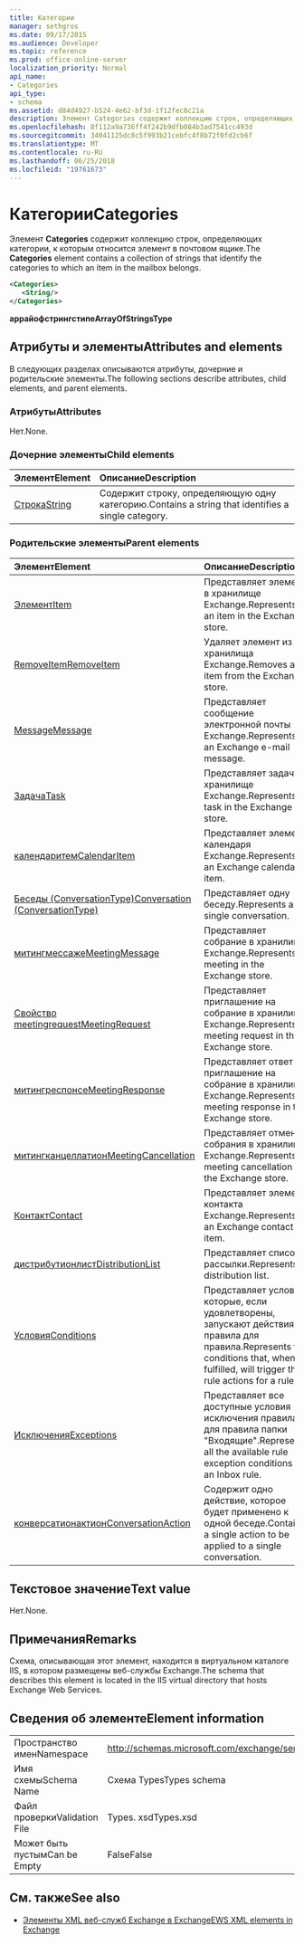 ```yaml
---
title: Категории
manager: sethgros
ms.date: 09/17/2015
ms.audience: Developer
ms.topic: reference
ms.prod: office-online-server
localization_priority: Normal
api_name:
- Categories
api_type:
- schema
ms.assetid: d84d4927-b524-4e62-bf3d-1f12fec8c21a
description: Элемент Categories содержит коллекцию строк, определяющих категории, к которым относится элемент в почтовом ящике.
ms.openlocfilehash: 8f112a9a736ff4f242b9dfb084b3ad7541cc493d
ms.sourcegitcommit: 34041125dc8c5f993b21cebfc4f8b72f0fd2cb6f
ms.translationtype: MT
ms.contentlocale: ru-RU
ms.lasthandoff: 06/25/2018
ms.locfileid: "19761673"
---
```

# <a name="categories"></a><span data-ttu-id="3ca47-103">Категории</span><span class="sxs-lookup"><span data-stu-id="3ca47-103">Categories</span></span>

<span data-ttu-id="3ca47-104">Элемент **Categories** содержит коллекцию строк, определяющих категории, к которым относится элемент в почтовом ящике.</span><span class="sxs-lookup"><span data-stu-id="3ca47-104">The **Categories** element contains a collection of strings that identify the categories to which an item in the mailbox belongs.</span></span> 
  
```XML
<Categories>
   <String/>
</Categories>
```

 <span data-ttu-id="3ca47-105">**аррайофстрингстипе**</span><span class="sxs-lookup"><span data-stu-id="3ca47-105">**ArrayOfStringsType**</span></span>
## <a name="attributes-and-elements"></a><span data-ttu-id="3ca47-106">Атрибуты и элементы</span><span class="sxs-lookup"><span data-stu-id="3ca47-106">Attributes and elements</span></span>

<span data-ttu-id="3ca47-107">В следующих разделах описываются атрибуты, дочерние и родительские элементы.</span><span class="sxs-lookup"><span data-stu-id="3ca47-107">The following sections describe attributes, child elements, and parent elements.</span></span>
  
### <a name="attributes"></a><span data-ttu-id="3ca47-108">Атрибуты</span><span class="sxs-lookup"><span data-stu-id="3ca47-108">Attributes</span></span>

<span data-ttu-id="3ca47-109">Нет.</span><span class="sxs-lookup"><span data-stu-id="3ca47-109">None.</span></span>
  
### <a name="child-elements"></a><span data-ttu-id="3ca47-110">Дочерние элементы</span><span class="sxs-lookup"><span data-stu-id="3ca47-110">Child elements</span></span>

|<span data-ttu-id="3ca47-111">**Элемент**</span><span class="sxs-lookup"><span data-stu-id="3ca47-111">**Element**</span></span>|<span data-ttu-id="3ca47-112">**Описание**</span><span class="sxs-lookup"><span data-stu-id="3ca47-112">**Description**</span></span>|
|:-----|:-----|
|[<span data-ttu-id="3ca47-113">Строка</span><span class="sxs-lookup"><span data-stu-id="3ca47-113">String</span></span>](string.md) <br/> |<span data-ttu-id="3ca47-114">Содержит строку, определяющую одну категорию.</span><span class="sxs-lookup"><span data-stu-id="3ca47-114">Contains a string that identifies a single category.</span></span>  <br/> |
   
### <a name="parent-elements"></a><span data-ttu-id="3ca47-115">Родительские элементы</span><span class="sxs-lookup"><span data-stu-id="3ca47-115">Parent elements</span></span>

|<span data-ttu-id="3ca47-116">**Элемент**</span><span class="sxs-lookup"><span data-stu-id="3ca47-116">**Element**</span></span>|<span data-ttu-id="3ca47-117">**Описание**</span><span class="sxs-lookup"><span data-stu-id="3ca47-117">**Description**</span></span>|
|:-----|:-----|
|[<span data-ttu-id="3ca47-118">Элемент</span><span class="sxs-lookup"><span data-stu-id="3ca47-118">Item</span></span>](item.md) <br/> |<span data-ttu-id="3ca47-119">Представляет элемент в хранилище Exchange.</span><span class="sxs-lookup"><span data-stu-id="3ca47-119">Represents an item in the Exchange store.</span></span>  <br/> |
|[<span data-ttu-id="3ca47-120">RemoveItem</span><span class="sxs-lookup"><span data-stu-id="3ca47-120">RemoveItem</span></span>](removeitem.md) <br/> |<span data-ttu-id="3ca47-121">Удаляет элемент из хранилища Exchange.</span><span class="sxs-lookup"><span data-stu-id="3ca47-121">Removes an item from the Exchange store.</span></span>  <br/> |
|[<span data-ttu-id="3ca47-122">Message</span><span class="sxs-lookup"><span data-stu-id="3ca47-122">Message</span></span>](message-ex15websvcsotherref.md) <br/> |<span data-ttu-id="3ca47-123">Представляет сообщение электронной почты Exchange.</span><span class="sxs-lookup"><span data-stu-id="3ca47-123">Represents an Exchange e-mail message.</span></span>  <br/> |
|[<span data-ttu-id="3ca47-124">Задача</span><span class="sxs-lookup"><span data-stu-id="3ca47-124">Task</span></span>](task.md) <br/> |<span data-ttu-id="3ca47-125">Представляет задачу в хранилище Exchange.</span><span class="sxs-lookup"><span data-stu-id="3ca47-125">Represents a task in the Exchange store.</span></span>  <br/> |
|[<span data-ttu-id="3ca47-126">календаритем</span><span class="sxs-lookup"><span data-stu-id="3ca47-126">CalendarItem</span></span>](calendaritem.md) <br/> |<span data-ttu-id="3ca47-127">Представляет элемент календаря Exchange.</span><span class="sxs-lookup"><span data-stu-id="3ca47-127">Represents an Exchange calendar item.</span></span>  <br/> |
|[<span data-ttu-id="3ca47-128">Беседы (ConversationType)</span><span class="sxs-lookup"><span data-stu-id="3ca47-128">Conversation (ConversationType)</span></span>](conversation-conversationtype.md) <br/> |<span data-ttu-id="3ca47-129">Представляет одну беседу.</span><span class="sxs-lookup"><span data-stu-id="3ca47-129">Represents a single conversation.</span></span>  <br/> |
|[<span data-ttu-id="3ca47-130">митингмессаже</span><span class="sxs-lookup"><span data-stu-id="3ca47-130">MeetingMessage</span></span>](meetingmessage.md) <br/> |<span data-ttu-id="3ca47-131">Представляет собрание в хранилище Exchange.</span><span class="sxs-lookup"><span data-stu-id="3ca47-131">Represents a meeting in the Exchange store.</span></span>  <br/> |
|[<span data-ttu-id="3ca47-132">Свойство meetingrequest</span><span class="sxs-lookup"><span data-stu-id="3ca47-132">MeetingRequest</span></span>](meetingrequest.md) <br/> |<span data-ttu-id="3ca47-133">Представляет приглашение на собрание в хранилище Exchange.</span><span class="sxs-lookup"><span data-stu-id="3ca47-133">Represents a meeting request in the Exchange store.</span></span>  <br/> |
|[<span data-ttu-id="3ca47-134">митингреспонсе</span><span class="sxs-lookup"><span data-stu-id="3ca47-134">MeetingResponse</span></span>](meetingresponse.md) <br/> |<span data-ttu-id="3ca47-135">Представляет ответ на приглашение на собрание в хранилище Exchange.</span><span class="sxs-lookup"><span data-stu-id="3ca47-135">Represents a meeting response in the Exchange store.</span></span>  <br/> |
|[<span data-ttu-id="3ca47-136">митингканцеллатион</span><span class="sxs-lookup"><span data-stu-id="3ca47-136">MeetingCancellation</span></span>](meetingcancellation.md) <br/> |<span data-ttu-id="3ca47-137">Представляет отмену собрания в хранилище Exchange.</span><span class="sxs-lookup"><span data-stu-id="3ca47-137">Represents a meeting cancellation in the Exchange store.</span></span>  <br/> |
|[<span data-ttu-id="3ca47-138">Контакт</span><span class="sxs-lookup"><span data-stu-id="3ca47-138">Contact</span></span>](contact.md) <br/> |<span data-ttu-id="3ca47-139">Представляет элемент контакта Exchange.</span><span class="sxs-lookup"><span data-stu-id="3ca47-139">Represents an Exchange contact item.</span></span>  <br/> |
|[<span data-ttu-id="3ca47-140">дистрибутионлист</span><span class="sxs-lookup"><span data-stu-id="3ca47-140">DistributionList</span></span>](distributionlist.md) <br/> |<span data-ttu-id="3ca47-141">Представляет список рассылки.</span><span class="sxs-lookup"><span data-stu-id="3ca47-141">Represents a distribution list.</span></span>  <br/> |
|[<span data-ttu-id="3ca47-142">Условия</span><span class="sxs-lookup"><span data-stu-id="3ca47-142">Conditions</span></span>](conditions.md) <br/> |<span data-ttu-id="3ca47-143">Представляет условия, которые, если удовлетворены, запускают действия правила для правила.</span><span class="sxs-lookup"><span data-stu-id="3ca47-143">Represents the conditions that, when fulfilled, will trigger the rule actions for a rule.</span></span>  <br/> |
|[<span data-ttu-id="3ca47-144">Исключения</span><span class="sxs-lookup"><span data-stu-id="3ca47-144">Exceptions</span></span>](exceptions.md) <br/> |<span data-ttu-id="3ca47-145">Представляет все доступные условия исключения правила для правила папки "Входящие".</span><span class="sxs-lookup"><span data-stu-id="3ca47-145">Represents all the available rule exception conditions for an Inbox rule.</span></span>  <br/> |
|[<span data-ttu-id="3ca47-146">конверсатионактион</span><span class="sxs-lookup"><span data-stu-id="3ca47-146">ConversationAction</span></span>](conversationaction.md) <br/> |<span data-ttu-id="3ca47-147">Содержит одно действие, которое будет применено к одной беседе.</span><span class="sxs-lookup"><span data-stu-id="3ca47-147">Contains a single action to be applied to a single conversation.</span></span>  <br/> |
   
## <a name="text-value"></a><span data-ttu-id="3ca47-148">Текстовое значение</span><span class="sxs-lookup"><span data-stu-id="3ca47-148">Text value</span></span>

<span data-ttu-id="3ca47-149">Нет.</span><span class="sxs-lookup"><span data-stu-id="3ca47-149">None.</span></span>
  
## <a name="remarks"></a><span data-ttu-id="3ca47-150">Примечания</span><span class="sxs-lookup"><span data-stu-id="3ca47-150">Remarks</span></span>

<span data-ttu-id="3ca47-151">Схема, описывающая этот элемент, находится в виртуальном каталоге IIS, в котором размещены веб-службы Exchange.</span><span class="sxs-lookup"><span data-stu-id="3ca47-151">The schema that describes this element is located in the IIS virtual directory that hosts Exchange Web Services.</span></span>
  
## <a name="element-information"></a><span data-ttu-id="3ca47-152">Сведения об элементе</span><span class="sxs-lookup"><span data-stu-id="3ca47-152">Element information</span></span>

|||
|:-----|:-----|
|<span data-ttu-id="3ca47-153">Пространство имен</span><span class="sxs-lookup"><span data-stu-id="3ca47-153">Namespace</span></span>  <br/> |http://schemas.microsoft.com/exchange/services/2006/types  <br/> |
|<span data-ttu-id="3ca47-154">Имя схемы</span><span class="sxs-lookup"><span data-stu-id="3ca47-154">Schema Name</span></span>  <br/> |<span data-ttu-id="3ca47-155">Схема Types</span><span class="sxs-lookup"><span data-stu-id="3ca47-155">Types schema</span></span>  <br/> |
|<span data-ttu-id="3ca47-156">Файл проверки</span><span class="sxs-lookup"><span data-stu-id="3ca47-156">Validation File</span></span>  <br/> |<span data-ttu-id="3ca47-157">Types. xsd</span><span class="sxs-lookup"><span data-stu-id="3ca47-157">Types.xsd</span></span>  <br/> |
|<span data-ttu-id="3ca47-158">Может быть пустым</span><span class="sxs-lookup"><span data-stu-id="3ca47-158">Can be Empty</span></span>  <br/> |<span data-ttu-id="3ca47-159">False</span><span class="sxs-lookup"><span data-stu-id="3ca47-159">False</span></span>  <br/> |
   
## <a name="see-also"></a><span data-ttu-id="3ca47-160">См. также</span><span class="sxs-lookup"><span data-stu-id="3ca47-160">See also</span></span>



- [<span data-ttu-id="3ca47-161">Элементы XML веб-служб Exchange в Exchange</span><span class="sxs-lookup"><span data-stu-id="3ca47-161">EWS XML elements in Exchange</span></span>](ews-xml-elements-in-exchange.md)

